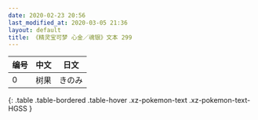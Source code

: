 ```yaml
---
date: 2020-02-23 20:56
last_modified_at: 2020-03-05 21:36
layout: default
title: 《精灵宝可梦 心金／魂银》文本 299
---
```

| 编号 | 中文 | 日文 |
| ---- | ---- | ---- |
| 0 | 树果 | きのみ |
{: .table .table-bordered .table-hover .xz-pokemon-text .xz-pokemon-text-HGSS }